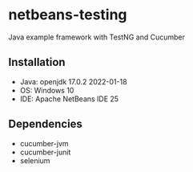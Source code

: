 # netbeans-testing
Java example framework with TestNG and Cucumber

## Installation
- Java: openjdk 17.0.2 2022-01-18
- OS: Windows 10
- IDE: Apache NetBeans IDE 25

## Dependencies
- cucumber-jvm
- cucumber-junit
- selenium